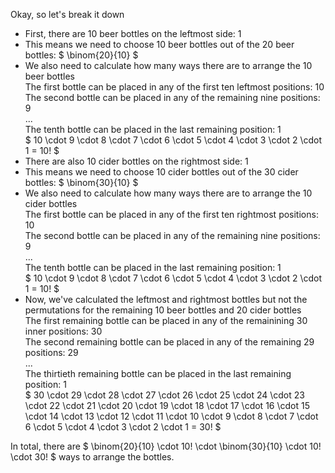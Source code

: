 Okay, so let's break it down

<ul>
    <li> First, there are 10 beer bottles on the leftmost side: 1
    <li> This means we need to choose 10 beer bottles out of the 20 beer bottles: $ \binom{20}{10} $
    <li> We also need to calculate how many ways there are to arrange the 10 beer bottles <br/> 
    The first bottle can be placed in any of the first ten leftmost positions: 10 <br/> 
    The second bottle can be placed in any of the remaining nine positions: 9 <br/> 
    ... <br/> 
    The tenth bottle can be placed in the last remaining position: 1 <br/> 
    $ 10 \cdot 9 \cdot 8 \cdot 7 \cdot 6 \cdot 5 \cdot 4 \cdot 3 \cdot 2 \cdot 1 = 10! $
    <li> There are also 10 cider bottles on the rightmost side: 1
    <li> This means we need to choose 10 cider bottles out of the 30 cider bottles: $ \binom{30}{10} $
    <li> We also need to calculate how many ways there are to arrange the 10 cider bottles <br/> 
    The first bottle can be placed in any of the first ten rightmost positions: 10 <br/> 
    The second bottle can be placed in any of the remaining nine positions: 9 <br/> 
    ... <br/> 
    The tenth bottle can be placed in the last remaining position: 1 <br/> 
    $ 10 \cdot 9 \cdot 8 \cdot 7 \cdot 6 \cdot 5 \cdot 4 \cdot 3 \cdot 2 \cdot 1 = 10! $
    <li> Now, we've calculated the leftmost and rightmost bottles but not the permutations for the remaining 10 beer bottles and 20 cider bottles <br/> 
    The first remaining bottle can be placed in any of the remainining 30 inner positions: 30 <br/> 
    The second remaining bottle can be placed in any of the remaining 29 positions: 29 <br/> 
    ... <br/> 
    The thirtieth remaining bottle can be placed in the last remaining position: 1 <br/> 
    $ 30 \cdot 29 \cdot 28 \cdot 27 \cdot 26 \cdot 25 \cdot 24 \cdot 23 \cdot 22 \cdot 21 \cdot 20 \cdot 19 \cdot 18 \cdot 17 \cdot 16 \cdot 15 \cdot 14 \cdot 13 \cdot 12 \cdot 11 \cdot 10 \cdot 9 \cdot 8 \cdot 7 \cdot 6 \cdot 5 \cdot 4 \cdot 3 \cdot 2 \cdot 1 = 30! $
</ul>
In total, there are $ \binom{20}{10} \cdot 10! \cdot \binom{30}{10} \cdot 10! \cdot 30! $ ways to arrange the bottles.
